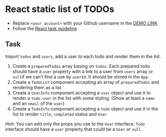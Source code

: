 # React static list of TODOs
- Replace `<your_account>` with your Github username in the
  [DEMO LINK](https://OksanaTyshchenko.github.io/react_static-list-of-todos/)
- Follow the [React task guideline](https://github.com/mate-academy/react_task-guideline#react-tasks-guideline)

## Task
Import `todos` and `users`, add a user to each todo and render them in the 
list.

1. Create a `preparedTodos` array basing on `todos`. Each prepared todo should
   have a `user` property with a link to a user from `users` array or `null`if
   we can't find a use by `userId`. It should be stored in the `App`.
2. Create a `TodoList` component accepting an array of `preparedTodos` and 
   rendering them as a list
3. Create a `UserInfo` component accepting a `user` object and use it to render
   a `todo.user` in the list with some styling. (Show at least a `name` and an
   `email` of the `user`)
4. Create a `TodoInfo` component accepting a `todo` object and use it in the 
   list to render `title`, `completed` status and `User`

Hint: You can add only the props you use to the `User` interface. `Todo` 
interface should have a `user` property that could be a `User` or `null`. 

